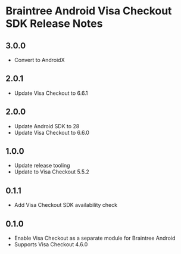 # Braintree Android Visa Checkout SDK Release Notes

## 3.0.0

* Convert to AndroidX

## 2.0.1

* Update Visa Checkout to 6.6.1

## 2.0.0

* Update Android SDK to 28
* Update Visa Checkout to 6.6.0

## 1.0.0
* Update release tooling
* Update to Visa Checkout 5.5.2

## 0.1.1

* Add Visa Checkout SDK availability check

## 0.1.0

* Enable Visa Checkout as a separate module for Braintree Android
* Supports Visa Checkout 4.6.0

